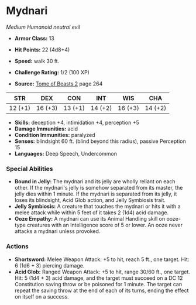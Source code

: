 # Mydnari

*Medium* *Humanoid* *neutral evil*

- **Armor Class:** 13
- **Hit Points:** 22 (4d8+4)
- **Speed:** walk 30 ft.

- **Challenge Rating:** 1/2 (100 XP)
- **Source:** [Tome of Beasts 2](https://koboldpress.com/kpstore/product/tome-of-beasts-2-for-5th-edition) page 264

| STR | DEX | CON | INT | WIS | CHA |
| --- | --- | --- | --- | --- | --- |
| 12 (+1) | 16 (+3) | 13 (+1) | 14 (+2) | 16 (+3) | 14 (+2) |

- **Skills:** deception +4, intimidation +4, perception +5
- **Damage Immunities:** acid
- **Condition Immunities:** paralyzed
- **Senses:** blindsight 60 ft. (blind beyond this radius), passive Perception 15
- **Languages:** Deep Speech, Undercommon

### Special Abilities

- **Bound in Jelly:** The mydnari and its jelly are wholly reliant on each other. If the mydnari's jelly is somehow separated from its master, the jelly dies within 1 minute. If the mydnari is separated from its jelly, it loses its blindsight, Acid Glob action, and Jelly Symbiosis trait.
- **Jelly Symbiosis:** A creature that touches the mydnari or hits it with a melee attack while within 5 feet of it takes 2 (1d4) acid damage.
- **Ooze Empathy:** A mydnari can use its Animal Handling skill on ooze-type creatures with an Intelligence score of 5 or lower. An ooze never attacks a mydnari unless provoked.

### Actions

- **Shortsword:** Melee Weapon Attack: +5 to hit, reach 5 ft., one target. Hit: 6 (1d6 + 3) piercing damage.
- **Acid Glob:** Ranged Weapon Attack: +5 to hit, range 30/60 ft., one target. Hit: 5 (1d4 + 3) acid damage, and the target must succeed on a DC 12 Constitution saving throw or be poisoned for 1 minute. The target can repeat the saving throw at the end of each of its turns, ending the effect on itself on a success.


